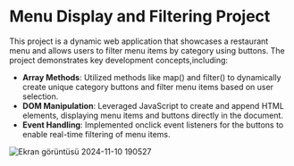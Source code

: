 # Menu Display and Filtering Project

This project is a dynamic web application that showcases a restaurant menu and allows users to filter menu items by category using buttons. The project demonstrates key development concepts,including:

- **Array Methods**: Utilized methods like map() and filter() to dynamically create unique category buttons and filter menu items based on user selection.
- **DOM Manipulation**: Leveraged JavaScript to create and append HTML elements, displaying menu items and buttons directly in the document.
- **Event Handling**: Implemented onclick event listeners for the buttons to enable real-time filtering of menu items.


![Ekran görüntüsü 2024-11-10 190527](https://github.com/user-attachments/assets/a0c701de-9a22-4b32-a420-a5e125bde553)
